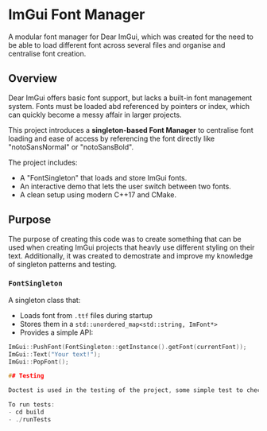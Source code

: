 # ImGui Font Manager

A modular font manager for Dear ImGui, which was created for the need to be able to load different font across several files and organise and centralise font creation.

## Overview

Dear ImGui offers basic font support, but lacks a built-in font management system. Fonts must be loaded abd referenced by pointers or index, which can quickly become a messy affair in larger projects.

This project introduces a **singleton-based Font Manager** to centralise font loading and ease of access by referencing the font directly like "notoSansNormal" or "notoSansBold".

The project includes:
- A "FontSingleton" that loads and store ImGui fonts.
- An interactive demo that lets the user switch between two fonts.
- A clean setup using modern C++17 and CMake.

## Purpose

The purpose of creating this code was to create something that can be used when creating ImGui projects that heavly use different styling on their text. Additionally, it was created to demostrate and improve my knowledge of singleton patterns and testing.

### `FontSingleton`
A singleton class that:
- Loads font from `.ttf` files during startup
- Stores them in a `std::unordered_map<std::string, ImFont*>`
- Provides a simple API:

```cpp
ImGui::PushFont(FontSingleton::getInstance().getFont(currentFont));
ImGui::Text("Your text!");
ImGui::PopFont();

## Testing

Doctest is used in the testing of the project, some simple test to check that everything is running correctly.

To run tests:
- cd build
- ./runTests